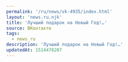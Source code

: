 ```yaml
---
permalink: '/ru/news/vk-4935/index.html'
layout: 'news.ru.njk'
title: 'Лучший подарок на Новый Год!…'
source: ВКонтакте
tags:
  - news_ru
description: 'Лучший подарок на Новый Год!…'
updatedAt: 1514478207
---
```

